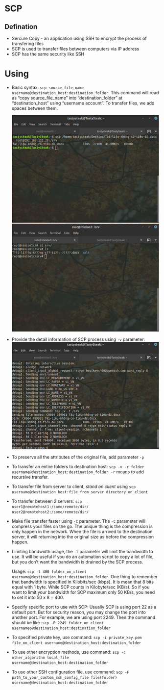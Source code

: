 # SCP

## Defination

  - Sercure Copy - an application using SSH to encrypt the process of transfering files
  - SCP is used to transfer files between computers via IP address
  - SCP has the same security like SSH
  
 # Using 
 
  - Basic syntax: `scp source_file_name username@destination_host:destination_folder`. This command will read as “copy source_file_name” into “destination_folder” at “destination_host” using “username account”. To transfer files, we add spaces between them.
 
    ![](https://github.com/bizflycloud/internship-0719/blob/master/TD_Git/PIC/20.png)
    ![](https://github.com/bizflycloud/internship-0719/blob/master/TD_Git/PIC/21.png) 
  - Provide the detail information of SCP process using `-v` parameter: 
    ![](https://github.com/bizflycloud/internship-0719/blob/master/TD_Git/PIC/22.png)   
  - To preserve all the attributes of the original file, add parameter `-p`
  - To transfer an entire folders to destination host: `scp -v -r folder username@destination_host:destination_folder`. `-r` means to add recursive transfer.
  - To transfer file from server to client, *stand on client* using `scp username@destination_host:file_from_server directory_on_client`
  - To transfer between 2 servers: `scp user1@remotehost1:/some/remote/dir/ user2@remotehost2:/some/remote/dir/`
  - Make file transfer faster using `-C` parameter. The `-C` parameter will compress your files on the go. The unique thing is the compression is only happen in the network. When the file is arrived to the destination server, it will returning into the original size as before the compression happen.
  - Limiting bandwidth usage, the `-l` parameter will limit the bandwidth to use. It will be useful if you do an automation script to copy a lot of file, but you don’t want the bandwidth is drained by the SCP process.
    
      Usage: `scp -l 400 folder_on_client username@destination_host:destination_folder`. One thing to remember that bandwidth is specified in Kilobits/sec (kbps). It is mean that 8 bits equal with 1 byte. While SCP counts in Kilobyte/sec (KB/s). So if you want to limit your bandwidth for SCP maximum only 50 KB/s, you need to set it into 50 x 8 = 400.
  - Specify specific port to use with SCP: Usually SCP is using port 22 as a default port. But for security reason, you may change the port into another port. For example, we are using port 2249. Then the command should be like :`scp -P 2249 folder_on_client usernameo@destination_host:destination_folder`
  - To specified private key, use command: `scp -i private_key.pem file_on_client username@destination_host:destination_folder`
  - To use other encryption methods, use command: `scp -c other_algorithm local_file username@destination_host:destination_folder`
  - To use other SSH configuration file, use command: `scp -F path_to_your_custom_ssh_config_file file(folder) username@destination_host:destination_folder`

